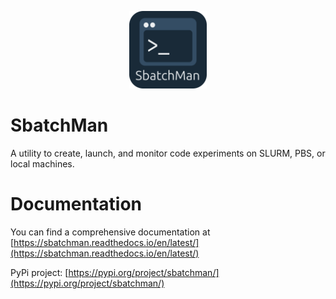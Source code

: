 <p align="center">
    <img src="https://github.com/LorenzoPichetti/SbatchMan/blob/main/docs/images/sbatchman.png" alt="SbatchMan" width="124">
<p>

# SbatchMan

A utility to create, launch, and monitor code experiments on SLURM, PBS, or local machines.

# Documentation

You can find a comprehensive documentation at [https://sbatchman.readthedocs.io/en/latest/](https://sbatchman.readthedocs.io/en/latest/)

PyPi project: [https://pypi.org/project/sbatchman/](https://pypi.org/project/sbatchman/)